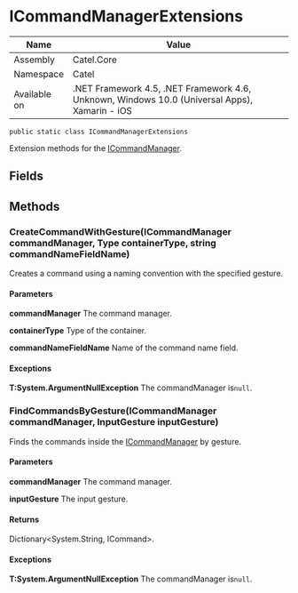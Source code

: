 

# ICommandManagerExtensions

Name|Value
---|---
Assembly|Catel.Core
Namespace|Catel
Available on|.NET Framework 4.5, .NET Framework 4.6, Unknown, Windows 10.0 (Universal Apps), Xamarin - iOS

```
public static class ICommandManagerExtensions
```

Extension methods for the [ICommandManager](#).



## Fields

## Methods

### CreateCommandWithGesture(ICommandManager commandManager, Type containerType, string commandNameFieldName)

Creates a command using a naming convention with the specified gesture.

#### Parameters

**commandManager**
The command manager.

**containerType**
Type of the container.

**commandNameFieldName**
Name of the command name field.

#### Exceptions

**T:System.ArgumentNullException**
The commandManager is`null`.



### FindCommandsByGesture(ICommandManager commandManager, InputGesture inputGesture)

Finds the commands inside the [ICommandManager](#) by gesture.

#### Parameters

**commandManager**
The command manager.

**inputGesture**
The input gesture.

#### Returns

Dictionary&lt;System.String, ICommand&gt;.

#### Exceptions

**T:System.ArgumentNullException**
The commandManager is`null`.




